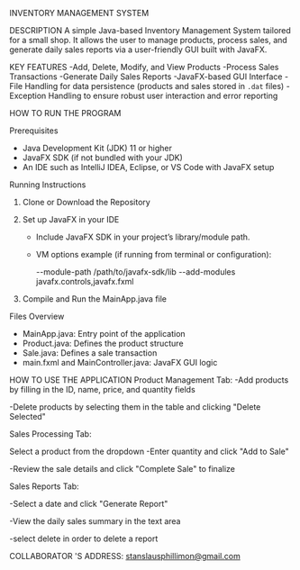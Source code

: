 
 INVENTORY MANAGEMENT SYSTEM


DESCRIPTION
A simple Java-based Inventory Management System tailored for a small shop. It allows the user to manage products, process sales, and generate daily sales reports via a user-friendly GUI built with JavaFX.

KEY FEATURES
-Add, Delete, Modify, and View Products
-Process Sales Transactions
-Generate Daily Sales Reports
-JavaFX-based GUI Interface
-File Handling for data persistence (products and sales stored in `.dat` files)
-Exception Handling to ensure robust user interaction and error reporting

 HOW TO RUN THE PROGRAM

Prerequisites
- Java Development Kit (JDK) 11 or higher
- JavaFX SDK (if not bundled with your JDK)
- An IDE such as IntelliJ IDEA, Eclipse, or VS Code with JavaFX setup

Running Instructions
1. Clone or Download the Repository
2. Set up JavaFX in your IDE
   - Include JavaFX SDK in your project’s library/module path.
   - VM options example (if running from terminal or configuration):  
     
     --module-path /path/to/javafx-sdk/lib --add-modules javafx.controls,javafx.fxml
     
3. Compile and Run the MainApp.java file

 Files Overview
- MainApp.java: Entry point of the application
- Product.java: Defines the product structure
- Sale.java: Defines a sale transaction
- main.fxml and MainController.java: JavaFX GUI logic


HOW TO USE THE APPLICATION
Product Management Tab:
-Add products by filling in the ID, name, price, and quantity fields

-Delete products by selecting them in the table and clicking "Delete  Selected"

Sales Processing Tab:

Select a product from the dropdown
-Enter quantity and click "Add to Sale"

-Review the sale details and click "Complete Sale" to finalize

Sales Reports Tab:

-Select a date and click "Generate Report"

-View the daily sales summary in the text area

-select delete in order to delete a report

COLLABORATOR 'S  ADDRESS: stanslausphillimon@gmail.com

